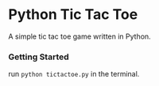 # Python Tic Tac Toe

A simple tic tac toe game written in Python.

### Getting Started

run `python tictactoe.py` in the terminal.
